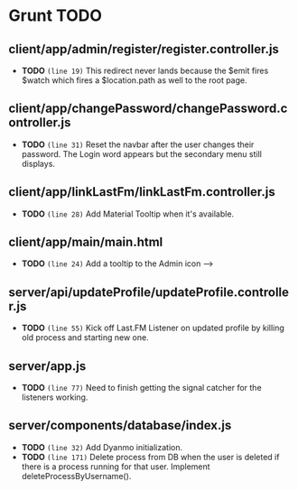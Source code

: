 # Grunt TODO

## client/app/admin/register/register.controller.js

-  **TODO** `(line 19)`  This redirect never lands because the $emit fires $watch which fires a $location.path as well to the root page.

## client/app/changePassword/changePassword.controller.js

-  **TODO** `(line 31)`  Reset the navbar after the user changes their password. The Login word appears but the secondary menu still displays.

## client/app/linkLastFm/linkLastFm.controller.js

-  **TODO** `(line 28)`  Add Material Tooltip when it's available.

## client/app/main/main.html

-  **TODO** `(line 24)`  Add a tooltip to the Admin icon -->

## server/api/updateProfile/updateProfile.controller.js

-  **TODO** `(line 55)`  Kick off Last.FM Listener on updated profile by killing old process and starting new one.

## server/app.js

-  **TODO** `(line 77)`  Need to finish getting the signal catcher for the listeners working.

## server/components/database/index.js

-  **TODO** `(line 32)`  Add Dyanmo initialization.
-  **TODO** `(line 171)`  Delete process from DB when the user is deleted if there is a process running for that user. Implement deleteProcessByUsername().
